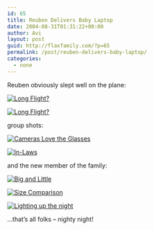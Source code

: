 ```yaml
---
id: 65
title: Reuben Delivers Baby Laptop
date: 2004-08-31T01:31:22+00:00
author: Avi
layout: post
guid: http://flaxfamily.com/?p=65
permalink: /post/reuben-delivers-baby-laptop/
categories:
  - none
---
```

Reuben obviously slept well on the plane:

[![Long Flight?](http://flaxfamily.com/blog/uploads/thumb-IMGP2439.jpg)](http://flaxfamily.com/blog/uploads/IMGP2439.jpg)

[![Long Flight?](http://flaxfamily.com/blog/uploads/thumb-IMGP2440.jpg)](http://flaxfamily.com/blog/uploads/IMGP2440.jpg)

group shots:

[![Cameras Love the Glasses](http://flaxfamily.com/blog/uploads/thumb-IMGP2441.jpg)](http://flaxfamily.com/blog/uploads/IMGP2441.jpg)

[![In-Laws](http://flaxfamily.com/blog/uploads/thumb-IMGP2442.jpg)](http://flaxfamily.com/blog/uploads/IMGP2442.jpg)

and the new member of the family:

[![Big and Little](http://flaxfamily.com/blog/uploads/thumb-IMGP2447.jpg)](http://flaxfamily.com/blog/uploads/IMGP2447.jpg)

[![Size Comparison](http://flaxfamily.com/blog/uploads/thumb-IMGP2458.jpg)](http://flaxfamily.com/blog/uploads/IMGP2458.jpg)

[![Lighting up the night](http://flaxfamily.com/blog/uploads/thumb-IMGP2462.jpg)](http://flaxfamily.com/blog/uploads/IMGP2462.jpg)

&#8230;that&#8217;s all folks &#8211; nighty night!
